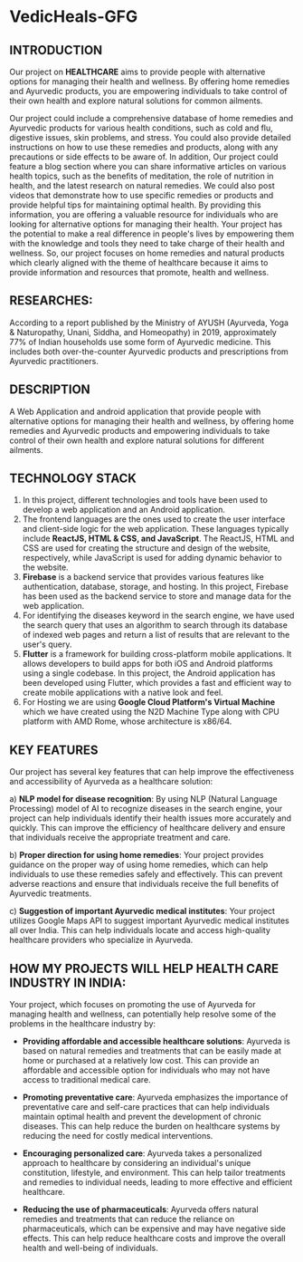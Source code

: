 # VedicHeals-GFG

## **INTRODUCTION**

Our project on **HEALTHCARE** aims to provide people with alternative options for managing their health and wellness. By offering home remedies and Ayurvedic products, you are empowering individuals to take control of their own health and explore natural solutions for common ailments.

Our project could include a comprehensive database of home remedies and Ayurvedic products for various health conditions, such as cold and flu, digestive issues, skin problems, and stress. You could also provide detailed instructions on how to use these remedies and products, along with any precautions or side effects to be aware of.
In addition, Our project could feature a blog section where you can share informative articles on various health topics, such as the benefits of meditation, the role of nutrition in health, and the latest research on natural remedies. We could also post videos that demonstrate how to use specific remedies or products and provide helpful tips for maintaining optimal health.
By providing this information, you are offering a valuable resource for individuals who are looking for alternative options for managing their health. Your project has the potential to make a real difference in people's lives by empowering them with the knowledge and tools they need to take charge of their health and wellness.
So, our project focuses on home remedies and natural products which clearly aligned with the theme of healthcare because it aims to provide information and resources that promote, health and wellness.

## **RESEARCHES:**

According to a report published by the Ministry of AYUSH (Ayurveda, Yoga & Naturopathy, Unani, Siddha, and Homeopathy) in 2019, approximately 77% of Indian households use some form of Ayurvedic medicine. This includes both over-the-counter Ayurvedic products and prescriptions from Ayurvedic practitioners.

## **DESCRIPTION**

A Web Application and android application that provide people with alternative options for managing their health and wellness, by offering home remedies and Ayurvedic products and empowering individuals to take control of their own health and explore natural solutions for different ailments.

## **TECHNOLOGY STACK**

1. In this project, different technologies and tools have been used to develop a web application and an Android application.
2. The frontend languages are the ones used to create the user interface and client-side logic for the web application. These languages typically include **ReactJS, HTML & CSS, and JavaScript**. The ReactJS, HTML and CSS are used for creating the structure and design of the website, respectively, while JavaScript is used for adding dynamic behavior to the website.
3. **Firebase** is a backend service that provides various features like authentication, database, storage, and hosting. In this project, Firebase has been used as the backend service to store and manage data for the web application.
4. For identifying the diseases keyword in the search engine, we have used the search query that uses an algorithm to search through its database of indexed web pages and return a list of results that are relevant to the user's query.
5. **Flutter** is a framework for building cross-platform mobile applications. It allows developers to build apps for both iOS and Android platforms using a single codebase. In this project, the Android application has been developed using Flutter, which provides a fast and efficient way to create mobile applications with a native look and feel.
6. For Hosting we are using **Google Cloud Platform's Virtual Machine** which we have created using the N2D Machine Type along with CPU platform with AMD Rome, whose architecture is x86/64.

## **KEY FEATURES**

Our project has several key features that can help improve the effectiveness and accessibility of Ayurveda as a healthcare solution:

a) **NLP model for disease recognition**: By using NLP (Natural Language Processing) model of AI to recognize diseases in the search engine, your project can help individuals identify their health issues more accurately and quickly. This can improve the efficiency of healthcare delivery and ensure that individuals receive the appropriate treatment and care.

b) **Proper direction for using home remedies**: Your project provides guidance on the proper way of using home remedies, which can help individuals to use these remedies safely and effectively. This can prevent adverse reactions and ensure that individuals receive the full benefits of Ayurvedic treatments.

c) **Suggestion of important Ayurvedic medical institutes**: Your project utilizes Google Maps API to suggest important Ayurvedic medical institutes all over India. This can help individuals locate and access high-quality healthcare providers who specialize in Ayurveda.

## **HOW MY PROJECTS WILL HELP HEALTH CARE INDUSTRY IN INDIA:**

Your project, which focuses on promoting the use of Ayurveda for managing health and wellness, can potentially help resolve some of the problems in the healthcare industry by:

- **Providing affordable and accessible healthcare solutions**: Ayurveda is based on natural remedies and treatments that can be easily made at home or purchased at a relatively low cost. This can provide an affordable and accessible option for individuals who may not have access to traditional medical care.

- **Promoting preventative care**: Ayurveda emphasizes the importance of preventative care and self-care practices that can help individuals maintain optimal health and prevent the development of chronic diseases. This can help reduce the burden on healthcare systems by reducing the need for costly medical interventions.

- **Encouraging personalized care**: Ayurveda takes a personalized approach to healthcare by considering an individual's unique constitution, lifestyle, and environment. This can help tailor treatments and remedies to individual needs, leading to more effective and efficient healthcare.

- **Reducing the use of pharmaceuticals**: Ayurveda offers natural remedies and treatments that can reduce the reliance on pharmaceuticals, which can be expensive and may have negative side effects. This can help reduce healthcare costs and improve the overall health and well-being of individuals.
